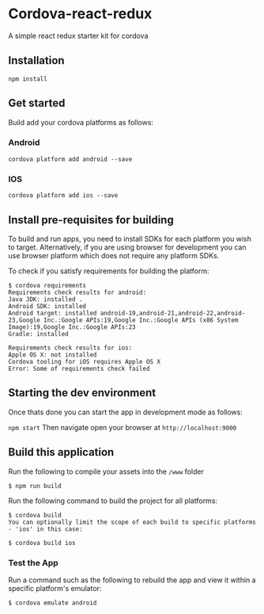 # Cordova-react-redux
A simple react redux starter kit for cordova

## Installation
`npm install`

## Get started
Build add your cordova platforms as follows:

### Android
`cordova platform add android --save`

### IOS
`cordova platform add ios --save`

## Install pre-requisites for building
To build and run apps, you need to install SDKs for each platform you wish to target. Alternatively, if you are using browser for development you can use browser platform which does not require any platform SDKs.

To check if you satisfy requirements for building the platform:
```shell
$ cordova requirements
Requirements check results for android:
Java JDK: installed .
Android SDK: installed
Android target: installed android-19,android-21,android-22,android-23,Google Inc.:Google APIs:19,Google Inc.:Google APIs (x86 System Image):19,Google Inc.:Google APIs:23
Gradle: installed

Requirements check results for ios:
Apple OS X: not installed
Cordova tooling for iOS requires Apple OS X
Error: Some of requirements check failed
```



## Starting the dev environment
Once thats done you can start the app in development mode as follows:

`npm start`
Then navigate open your browser at `http://localhost:9000`


## Build this application

Run the following to compile your assets into the `/www` folder
```shell
$ npm run build
```


Run the following command to build the project for all platforms:

```shell
$ cordova build
You can optionally limit the scope of each build to specific platforms - 'ios' in this case:

$ cordova build ios
```


### Test the App
Run a command such as the following to rebuild the app and view it within a specific platform's emulator:

```shell
$ cordova emulate android
```
